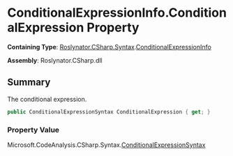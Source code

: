 # ConditionalExpressionInfo\.ConditionalExpression Property

**Containing Type**: [Roslynator.CSharp.Syntax](../../README.md)\.[ConditionalExpressionInfo](../README.md)

**Assembly**: Roslynator\.CSharp\.dll

## Summary

The conditional expression\.

```csharp
public ConditionalExpressionSyntax ConditionalExpression { get; }
```

### Property Value

Microsoft\.CodeAnalysis\.CSharp\.Syntax\.[ConditionalExpressionSyntax](https://docs.microsoft.com/en-us/dotnet/api/microsoft.codeanalysis.csharp.syntax.conditionalexpressionsyntax)

